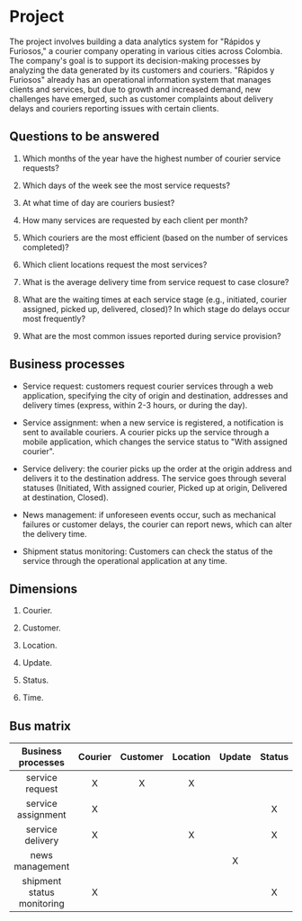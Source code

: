 # Project

The project involves building a data analytics system for "Rápidos y Furiosos," a courier company operating in various cities across Colombia. The company's goal is to support its decision-making processes by analyzing the data generated by its customers and couriers. "Rápidos y Furiosos" already has an operational information system that manages clients and services, but due to growth and increased demand, new challenges have emerged, such as customer complaints about delivery delays and couriers reporting issues with certain clients.

## Questions to be answered

1. Which months of the year have the highest number of courier service requests?

2. Which days of the week see the most service requests?

3. At what time of day are couriers busiest?

4. How many services are requested by each client per month?

5. Which couriers are the most efficient (based on the number of services completed)?

6. Which client locations request the most services?

7. What is the average delivery time from service request to case closure?

8. What are the waiting times at each service stage (e.g., initiated, courier assigned, picked up, delivered, closed)? In which stage do delays occur most frequently?

9. What are the most common issues reported during service provision?

## Business processes

- Service request: customers request courier services through a web application, specifying the city of origin and destination, addresses and delivery times (express, within 2-3 hours, or during the day).

- Service assignment: when a new service is registered, a notification is sent to available couriers. A courier picks up the service through a mobile application, which changes the service status to "With assigned courier".

- Service delivery: the courier picks up the order at the origin address and delivers it to the destination address. The service goes through several statuses (Initiated, With assigned courier, Picked up at origin, Delivered at destination, Closed).

- News management: if unforeseen events occur, such as mechanical failures or customer delays, the courier can report news, which can alter the delivery time.

- Shipment status monitoring: Customers can check the status of the service through the operational application at any time.

## Dimensions

1. Courier.

2. Customer.

3. Location.

4. Update.

5. Status.

6. Time.

## Bus matrix

|     Business processes     | Courier | Customer | Location | Update | Status | Time |
|:--------------------------:|:-------:|:--------:|:--------:|:------:|:------:|:----:|
|      service request       |    X    |    X     |    X     |        |        |  X   |
|     service assignment     |    X    |          |          |        |   X    |  X   |
|      service delivery      |    X    |          |    X     |        |   X    |  X   |
|      news management       |         |          |          |   X    |        |  X   |
| shipment status monitoring |    X    |          |          |        |   X    |  X   |
